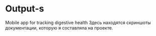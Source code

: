 # Output-s
Mobile app for tracking digestive health
Здесь находятся скриншоты документации, которую я составляла на проекте.
